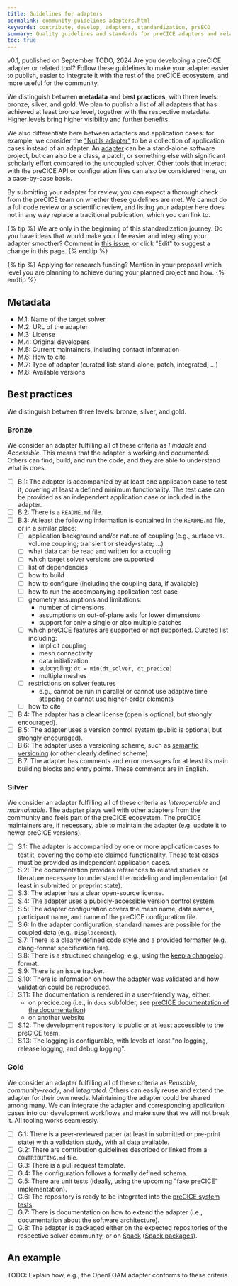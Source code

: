 ```yaml
---
title: Guidelines for adapters
permalink: community-guidelines-adapters.html
keywords: contribute, develop, adapters, standardization, preECO
summary: Quality guidelines and standards for preCICE adapters and related tools
toc: true
---
```


v0.1, published on September TODO, 2024
Are you developing a preCICE adapter or related tool? Follow these guidelines to make your adapter easier to publish, easier to integrate it with the rest of the preCICE ecosystem, and more useful for the community.

We distinguish between **metadata** and **best practices**, with three levels: bronze, silver, and gold. We plan to publish a list of all adapters that has achieved at least bronze level, together with the respective metadata. Higher levels bring higher visibility and further benefits.

We also differentiate here between adapters and application cases: for example, we consider the ["Nutils adapter"](https://precice.org/adapter-nutils.html) to be a collection of application cases instead of an adapter. An [adapter](https://precice.org/couple-your-code-overview.html) can be a stand-alone software project, but can also be a class, a patch, or something else with significant scholarly effort compared to the uncoupled solver. Other tools that interact with the preCICE API or configuration files can also be considered here, on a case-by-case basis.

By submitting your adapter for review, you can expect a thorough check from the preCICE team on whether these guidelines are met. We cannot do a full code review or a scientific review, and listing your adapter here does not in any way replace a traditional publication, which you can link to.

{% tip %}
We are only in the beginning of this standardization journey. Do you have ideas that would make your life easier and integrating your adapter smoother? Comment in [this issue](https://github.com/precice/preeco-orga/issues/7), or click "Edit" to suggest a change in this page.
{% endtip  %}

{% tip %}
Applying for research funding? Mention in your proposal which level you are planning to achieve during your planned project and how.
{% endtip  %}

## Metadata

- M.1: Name of the target solver
- M.2: URL of the adapter
- M.3: License
- M.4: Original developers
- M.5: Current maintainers, including contact information
- M.6: How to cite
- M.7: Type of adapter (curated list: stand-alone, patch, integrated, ...)
- M.8: Available versions

## Best practices

We distinguish between three levels: bronze, silver, and gold.

### Bronze

We consider an adapter fulfilling all of these criteria as *Findable* and *Accessible*. This means that the adapter is working and documented. Others can find, build, and run the code, and they are able to understand what is does.

- [ ] B.1: The adapter is accompanied by at least one application case to test it, covering at least a defined minimum functionality. The test case can be provided as an independent application case or included in the adapter.
- [ ] B.2: There is a `README.md` file.
- [ ] B.3: At least the following information is contained in the `README.md` file, or in a similar place:
  - [ ] application background and/or nature of coupling (e.g., surface vs. volume coupling; transient or steady-state; ...)
  - [ ] what data can be read and written for a coupling
  - [ ] which target solver versions are supported
  - [ ] list of dependencies
  - [ ] how to build
  - [ ] how to configure (including the coupling data, if available)
  - [ ] how to run the accompanying application test case
  - [ ] geometry assumptions and limitations:
    - number of dimensions
    - assumptions on out-of-plane axis for lower dimensions
    - support for only a single or also multiple patches
  - [ ] which preCICE features are supported or not supported. Curated list including:
    - implicit coupling
    - mesh connectivity
    - data initialization
    - subcycling: `dt = min(dt_solver, dt_precice)`
    - multiple meshes
  - [ ] restrictions on solver features
    - e.g., cannot be run in parallel or cannot use adaptive time stepping or cannot use higher-order elements
  - [ ] how to cite
- [ ] B.4: The adapter has a clear license (open is optional, but strongly encouraged).
- [ ] B.5: The adapter uses a version control system (public is optional, but strongly encouraged).
- [ ] B.6: The adapter uses a versioning scheme, such as [semantic versioning](https://semver.org/) (or other clearly defined scheme).
- [ ] B.7: The adapter has comments and error messages for at least its main building blocks and entry points. These comments are in English.

### Silver

We consider an adapter fulfilling all of these criteria as *Interoperable* and *maintainable*. The adapter plays well with other adapters from the community and feels part of the preCICE ecosystem. The preCICE maintainers are, if necessary, able to maintain the adapter (e.g. update it to newer preCICE versions).

- [ ] S.1: The adapter is accompanied by one or more application cases to test it, covering the complete claimed functionality. These test cases must be provided as independent application cases.
- [ ] S.2: The documentation provides references to related studies or literature necessary to understand the modeling and implementation (at least in submitted or preprint state).
- [ ] S.3: The adapter has a clear open-source license.
- [ ] S.4: The adapter uses a publicly-accessible version control system.
- [ ] S.5: The adapter configuration covers the mesh name, data names, participant name, and name of the preCICE configuration file.
- [ ] S.6: In the adapter configuration, standard names are possible for the coupled data (e.g., `Displacement`).
- [ ] S.7: There is a clearly defined code style and a provided formatter (e.g., clang-format specification file).
- [ ] S.8: There is a structured changelog, e.g., using the [keep a changelog](https://keepachangelog.com/) format.
- [ ] S.9: There is an issue tracker.
- [ ] S.10: There is information on how the adapter was validated and how validation could be reproduced.
- [ ] S.11: The documentation is rendered in a user-friendly way, either:
  - on precice.org (i.e., in `docs` subfolder, see [preCICE documentation of the documentation](https://precice.org/docs-meta-overview.html))
  - on another website
- [ ] S.12: The development repository is public or at least accessible to the preCICE team.
- [ ] S.13: The logging is configurable, with levels at least "no logging, release logging, and debug logging".

### Gold

We consider an adapter fulfilling all of these criteria as *Reusable*, *community-ready*, and *integrated*. Others can easily reuse and extend the adapter for their own needs. Maintaining the adapter could be shared among many. We can integrate the adapter and corresponding application cases into our development workflows and make sure that we will not break it. All tooling works seamlessly.

- [ ] G.1: There is a peer-reviewed paper (at least in submitted or pre-print state) with a validation study, with all data available.
- [ ] G.2: There are contribution guidelines described or linked from a `CONTRIBUTING.md` file.
- [ ] G.3: There is a pull request template.
- [ ] G.4: The configuration follows a formally defined schema.
- [ ] G.5: There are unit tests (ideally, using the upcoming "fake preCICE" implementation).
- [ ] G.6: The repository is ready to be integrated into the [preCICE system tests](https://precice.org/dev-docs-system-tests.html).
- [ ] G.7: There is documentation on how to extend the adapter (i.e., documentation about the software architecture).
- [ ] G.8: The adapter is packaged either on the expected repositories of the respective solver community, or on [Spack](https://spack.io/) ([Spack packages](https://packages.spack.io/)).

## An example

TODO: Explain how, e.g., the OpenFOAM adapter conforms to these criteria.
